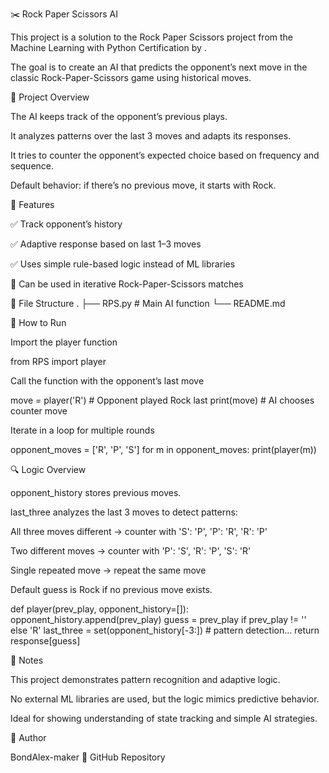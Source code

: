 ✂️ Rock Paper Scissors AI

This project is a solution to the Rock Paper Scissors project
 from the Machine Learning with Python Certification by .

The goal is to create an AI that predicts the opponent’s next move in the classic Rock-Paper-Scissors game using historical moves.

🧠 Project Overview

The AI keeps track of the opponent’s previous plays.

It analyzes patterns over the last 3 moves and adapts its responses.

It tries to counter the opponent’s expected choice based on frequency and sequence.

Default behavior: if there’s no previous move, it starts with Rock.

🧰 Features

✅ Track opponent’s history

✅ Adaptive response based on last 1–3 moves

✅ Uses simple rule-based logic instead of ML libraries

🔄 Can be used in iterative Rock-Paper-Scissors matches

📂 File Structure
.
├── RPS.py             # Main AI function
└── README.md

🧪 How to Run

Import the player function

from RPS import player


Call the function with the opponent’s last move

move = player('R')  # Opponent played Rock last
print(move)          # AI chooses counter move


Iterate in a loop for multiple rounds

opponent_moves = ['R', 'P', 'S']
for m in opponent_moves:
    print(player(m))

🔍 Logic Overview

opponent_history stores previous moves.

last_three analyzes the last 3 moves to detect patterns:

All three moves different → counter with 'S': 'P', 'P': 'R', 'R': 'P'

Two different moves → counter with 'P': 'S', 'R': 'P', 'S': 'R'

Single repeated move → repeat the same move

Default guess is Rock if no previous move exists.

def player(prev_play, opponent_history=[]):
    opponent_history.append(prev_play)
    guess = prev_play if prev_play != '' else 'R'
    last_three = set(opponent_history[-3:])
    # pattern detection...
    return response[guess]

📝 Notes

This project demonstrates pattern recognition and adaptive logic.

No external ML libraries are used, but the logic mimics predictive behavior.

Ideal for showing understanding of state tracking and simple AI strategies.

👤 Author

BondAlex-maker
🔗 GitHub Repository
